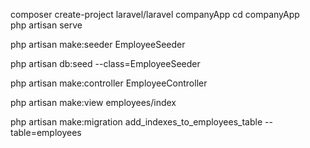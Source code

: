 composer create-project laravel/laravel companyApp
cd companyApp    
php artisan serve

php artisan make:seeder EmployeeSeeder

php artisan db:seed --class=EmployeeSeeder

php artisan make:controller EmployeeController

php artisan make:view employees/index    

php artisan make:migration add_indexes_to_employees_table --table=employees
